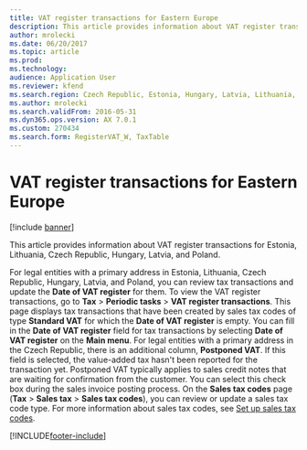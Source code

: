 ```yaml
---
title: VAT register transactions for Eastern Europe
description: This article provides information about VAT register transactions for Estonia, Lithuania, Czech Republic, Hungary, Latvia, and Poland.
author: mrolecki
ms.date: 06/20/2017
ms.topic: article
ms.prod: 
ms.technology: 
audience: Application User
ms.reviewer: kfend
ms.search.region: Czech Republic, Estonia, Hungary, Latvia, Lithuania, Poland
ms.author: mrolecki
ms.search.validFrom: 2016-05-31
ms.dyn365.ops.version: AX 7.0.1
ms.custom: 270434
ms.search.form: RegisterVAT_W, TaxTable
---
```


# VAT register transactions for Eastern Europe

[!include [banner](../../includes/banner.md)]

This article provides information about VAT register transactions for Estonia, Lithuania, Czech Republic, Hungary, Latvia, and Poland. 

For legal entities with a primary address in Estonia, Lithuania, Czech Republic, Hungary, Latvia, and Poland, you can review tax transactions and update the **Date of VAT register** for them. To view the VAT register transactions, go to **Tax** > **Periodic tasks** > **VAT register transactions**. This page displays tax transactions that have been created by sales tax codes of type **Standard VAT** for which the **Date of VAT register** is empty. You can fill in the **Date of VAT register** field for tax transactions by selecting **Date of VAT register** on the **Main menu**. For legal entities with a primary address in the Czech Republic, there is an additional column, **Postponed VAT**. If this field is selected, the value-added tax hasn't been reported for the transaction yet. Postponed VAT typically applies to sales credit notes that are waiting for confirmation from the customer. You can select this check box during the sales invoice posting process. On the **Sales tax codes** page (**Tax** &gt; **Sales tax** &gt; **Sales tax codes**), you can review or update a sales tax code type. For more information about sales tax codes, see [Set up sales tax codes](../../general-ledger/tasks/set-up-sales-tax-codes.md).





[!INCLUDE[footer-include](../../../includes/footer-banner.md)]
